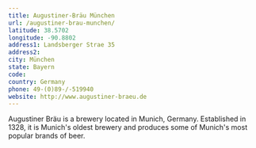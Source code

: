 ```yaml
---
title: Augustiner-Bräu München
url: /augustiner-brau-munchen/
latitude: 38.5702
longitude: -90.8802
address1: Landsberger Strae 35
address2: 
city: München
state: Bayern
code: 
country: Germany
phone: 49-(0)89-/-519940
website: http://www.augustiner-braeu.de
---
```

Augustiner Bräu is a brewery located in Munich, Germany. Established in 1328, it is Munich's oldest brewery and produces some of Munich's most popular brands of beer.
